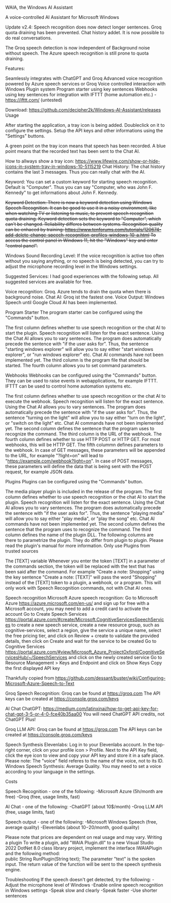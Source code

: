 WAIA, the Windows AI Assistant

A voice-controlled AI Assistant for Microsoft Windows

Update v2.4: Speech recognition does now detect longer sentences. Groq quota draining has been prevented. Chat history addet. It is now possible to do real conversations.

The Groq speech detection is now independent of Background noise without speech. The Azure speech recognition is still prone to quota draining.

Features:

Seamlessly integrates with ChatGPT and Groq
Advanced voice recognition powered by Azure speech services or Groq
Voice controlled interaction with Windows
Plugin system
Program starter using key sentences
Webhooks using key sentences for integration with IFTTT (home automation etc.) - https://ifttt.com/ 
  (untested)

  
  

Download:
https://github.com/decipher2k/Windows-AI-Assistant/releases
Usage

After starting the application, a tray icon is being added. Doubleclick on it to configure the settings.
Setup the API keys and other informations using the "Settings" buttons.

A green point on the tray icon means that speech has been recorded.
A blue point means that the recorded text has been sent to the Chat AI.

                                                                 
How to allways show a tray icon:
https://www.lifewire.com/show-or-hide-icons-in-system-tray-in-windows-10-5115219 
Chat History:
The chat history contains the last 3 messages. Thus you can really chat with the AI.

Keyword:
You can set a custom keyword for starting speech recognition. Default is "Computer".
Thus you can say "Computer, who was John F. Kennedy" to get informations about John F. Kennedy.

<s>Keyword Detection:
There is now a keyword detection using Windows Speech Recognition.
It can be good to use it in a noisy environment, like when watching TV or listening to music, to prevent speech recognition quota draining.
Keyword detection sets the keyword to "Computer", which can't be changed. Reliability differes between systems.
Recognition quality can be enhaced by training:
https://www.tenforums.com/tutorials/120674-add-delete-change-speech-recognition-profiles-windows-10-a.html
To access the control panel in Windows 11, hit the "Windows" key and enter "control panel".</s>

Windows Sound Recording Level:
If the voice recognition is active too often without you saying anything, or no speech is being detected, you can try to adjust the microphone recording level in the Windows settings.


Suggested Services:
I had good experiences with the following setup.
All suggested services are available for free.

Voice recognition: Groq. Azure tends to drain the quota when there is background noise.
Chat AI: Groq ist the fastest one.
Voice Output: Windows Speech until Google Cloud AI has been implemented.

Program Starter
The program starter can be configured using the "Commands" button.

The first column defines whether to use speech recognition or the chat AI to start the plugin.
Speech recognition will listen for the exact sentence.
Using the Chat AI allows you to vary sentences. The program does automatically precede the sentence with "if the user asks for". Thus, the sentence "starting windows explorer" will allow you to say either "start windows explorer", or "run windows explorer" etc.
Chat AI commands have not been implemented yet.
The third column is the program file that should be started.
The fourth column allows you to set command parameters.

Webhooks
Webhooks can be configured using the "Commands" button.
They can be used to raise events in webapplications, for example IFTTT. IFTTT can be used to control home automation systems etc.

The first column defines whether to use speech recognition or the chat AI to execute the webhook.
Speech recognition will listen for the exact sentence.
Using the Chat AI allows you to vary sentences. The program does automatically precede the sentence with "if the user asks for". Thus, the sentence "turning on the light" will allow you to say either "turn on the light", or "switch on the light" etc.
Chat AI commands have not been implemented yet.
The second column defines the sentence that the program uses to recognize the command.
The third column is the URL of the webhook.
The fourth column defines whether to use HTTP POST or HTTP GET. For most webhooks, this will be HTTP GET.
The fifth colummn defines parameters to the webhook.
In case of GET messages, these parameters will be appended to the URL, for example "?light=on" will lead to "https://example.com/webhook?light=on".
In case of POST messages, these parameters will define the data that is being sent with the POST request, for example JSON data.

Plugins
Plugins can be configured using the "Commands" button.

The media player plugin is included in the release of the program.
The first column defines whether to use speech recognition or the chat AI to start the plugin.
Speech recognition will listen for the exact sentence.
Using the Chat AI allows you to vary sentences. The program does automatically precede the sentence with "if the user asks for". Thus, the sentence "playing media" will allow you to say either "play media", or "play the song" etc.
Chat AI commands have not been implemented yet.
The second column defines the sentence that the program uses to recognize the command.
The third column defines the name of the plugin DLL.
The following columns are there to parametrize the plugin. They do differ from plugin to plugin. Please read the plugin's manual for more information.
Only use Plugins from trusted sources

The [TEXT] variable
Whenever you enter the token [TEXT] in a parameter of the commands section, the token will be replaced with the text that has been said after the command.
For example "Create a note: Shopping" using the key sentence "Create a note: [TEXT]" will pass the word "Shopping" instead of the [TEXT] token to a plugin, a webhook, or a program.
This will only work with Speech Recognition commands, not with Chat AI ones.

Speech recognition
Microsoft Azure speech recognition:
Go to Microsoft Azure https://azure.microsoft.com/en-us/ and sign up for free with a Microsoft account, you may need to add a credit card to activate the account
Go to Create Speech Services https://portal.azure.com/#create/Microsoft.CognitiveServicesSpeechServices to create a new speech service, create a new resource group, such as cognitive-services, select a region, give the service a unique name, select the free pricing tier, and click on Review + create to validate the provided details, then click on Create and wait for the service to be created
Go to Cognitive Services https://portal.azure.com/#view/Microsoft_Azure_ProjectOxford/CognitiveServicesHub/~/SpeechServices and click on the newly created service
Go to Resource Management > Keys and Endpoint and click on Show Keys
Copy the first displayed API key

Thankfully copied from https://github.com/dessant/buster/wiki/Configuring-Microsoft-Azure-Speech-to-Text 

Groq Speech Recognition:
Groq can be found at https://groq.com
The API keys can be created at https://console.groq.com/keys 

AI Chat
ChatGPT:
https://medium.com/latinxinai/how-to-get-api-key-for-chat-gpt-3-5-or-4-0-fce40b35aa00 
You will need ChatGPT API credits, not ChatGPT Plus!

Groq LLM API:
Groq can be found at https://groq.com 
The API keys can be created at https://console.groq.com/keys 

Speech Synthesis
Elevenlabs:
Log in to your Elevenlabs account.
In the top-right corner, click on your profile icon > Profile.
Next to the API Key field, click the eye icon to view and copy your API key and store it in a safe place.
Please note: The "voice" field referes to the name of the voice, not to its ID.
Windows Speech Synthesis:
Average Quality.
You may need to set a voice according to your language in the settings.

Costs

Speech Recognition - one of the following:
-Microsoft Azure (5h/month are free)
-Groq (free, usage limits, fast)

AI Chat - one of the following:
-ChatGPT (about 10$/month)
-Groq LLM API (free, usage limits, fast) 

Speech output - one of the following:
-Microsoft Windows Speech (free, average quality)
-Elevenlabs (about 10$-20$/month, good quality)

Please note that prices are dependent on real usage and may vary.
Writing a plugin
To write a plugin, add "WAIA Plugin.dll" to a new Visual Studio 2022 DotNet 8.0 class library project, implement the interface IWAIAPlugin and the following method:      
public String RunPlugin(String text);
The parameter "text" is the spoken input.
The return value of the function will be sent to the speech synthesis engine.

Troubleshooting
If the speech doesn't get detected, try the following:
-Adjust the microphone level of Windows
-Enable online speech recognition in Windows settings
-Speak slow and clearly
-Speak faster
-Use shorter sentences


